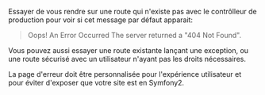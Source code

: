 Essayer de vous rendre sur une route qui n'existe pas avec le contrôlleur de production pour voir si cet message par défaut apparait:

> Oops! An Error Occurred
> The server returned a "404 Not Found".

Vous pouvez aussi essayer une route existante lançant une exception, ou une route sécurisé avec un utilisateur n'ayant
pas les droits nécessaires.

La page d'erreur doit être personnalisée pour l'expérience utilisateur et pour éviter d'exposer que votre site est en Symfony2.
